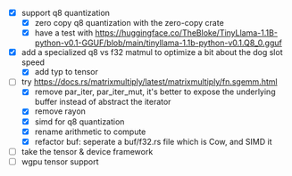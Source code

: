 - [x] support q8 quantization
  - [x] zero copy q8 quantization with the zero-copy crate
  - [x] have a test with https://huggingface.co/TheBloke/TinyLlama-1.1B-python-v0.1-GGUF/blob/main/tinyllama-1.1b-python-v0.1.Q8_0.gguf
- [x] add a specialized q8 vs f32 matmul to optimize a bit about the dog slot speed
  - [x] add typ to tensor
- [ ] try https://docs.rs/matrixmultiply/latest/matrixmultiply/fn.sgemm.html
  - [x] remove par_iter, par_iter_mut, it's better to expose the underlying buffer instead of abstract the iterator
  - [x] remove rayon
  - [x] simd for q8 quantization
  - [x] rename arithmetic to compute
  - [x] refactor buf: seperate a buf/f32.rs file which is Cow, and SIMD it
- [ ] take the tensor & device framework
- [ ] wgpu tensor support
